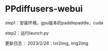 # PPdiffusers-webui

step1：安装环境，gpu版本的paddlepaddle，cuda

step2：运行launch.py

更新日志：
2023/2/26：txt2img, img2img
